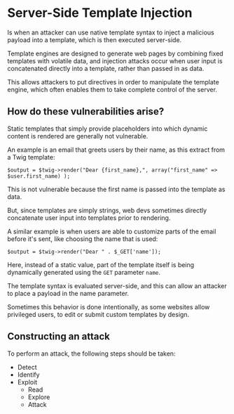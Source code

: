 # Server-Side Template Injection

Is when an attacker can use native template syntax to inject a malicious payload into a template, which is then executed server-side.

Template engines are designed to generate web pages by combining fixed templates with volatile data, and injection attacks occur when user input is concatenated directly into a template, rather than passed in as data.

This allows attackers to put directives in order to manipulate the template engine, which often enables them to take complete control of the server.

## How do these vulnerabilities arise?

Static templates that simply provide placeholders into which dynamic content is rendered are generally not vulnerable.

An example is an email that greets users by their name, as this extract from a Twig template:

`$output = $twig->render("Dear {first_name},", array("first_name" => $user.first_name) );`

This is not vulnerable because the first name is passed into the template as data.

But, since templates are simply strings, web devs sometimes directly concatenate user input into templates prior to rendering.

A similar example is when users are able to customize parts of the email before it's sent, like choosing the name that is used:

`$output = $twig->render("Dear " . $_GET['name']);`

Here, instead of a static value, part of the template itself is being dynamically generated using the `GET` parameter `name`. 

The template syntax is evaluated server-side, and this can allow an attacker to place a payload in the name parameter.

Sometimes this behavior is done intentionally, as some websites allow privileged users, to edit or submit custom templates by design.

## Constructing an attack

To perform an attack, the following steps should be taken:

- Detect
- Identify
- Exploit
	- Read
	- Explore
	- Attack
